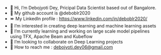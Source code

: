 - 👋 Hi, I’m Debojyoti Dey, Pricipal Data Scientist based out of Bangalore.
- 🚀 My github account is @deboblr2020
- ⏩ My LinkedIn profile : https://www.linkedin.com/in/deboblr2020/
- 👀 I’m interested in creating deep learning and machine learning assets
- 🌱 I’m currently learning and working on large scale model pipelines using TFX, Apache Beam and Kubeflow
- 💞️ I’m looking to collaborate on Deep Learning projects
- 📨 How to reach me : debojyoti.dey06@gmail.com

<!---
deboblr2020/deboblr2020 is a ✨ special ✨ repository because its `README.md` (this file) appears on your GitHub profile.
You can click the Preview link to take a look at your changes.
--->
